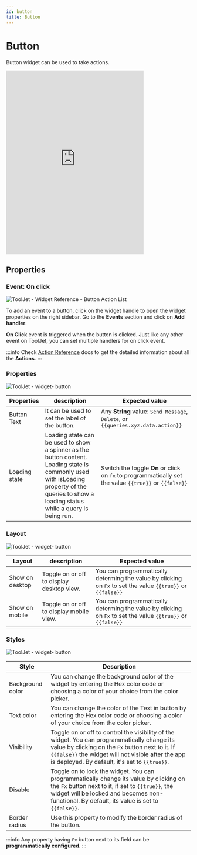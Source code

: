```yaml
---
id: button
title: Button
---
```

# Button

Button widget can be used to take actions.

<div style={{textAlign: 'left'}}>
    <iframe width="375" height="500" src="https://www.youtube.com/embed/zw3yxC7WUOg" title="YouTube video player" frameborder="0" allow="accelerometer; autoplay; clipboard-write; encrypted-media; gyroscope; picture-in-picture" allowfullscreen width="100%"></iframe>
</div>

## Properties
### Event: On click

<div style={{textAlign: 'center'}}>

![ToolJet - Widget Reference - Button Action List](/img/widgets/button/button-actions.png)

</div>

To add an event to a button, click on the widget handle to open the widget properties on the right sidebar. Go to the **Events** section and click on **Add handler**.

**On Click** event is triggered when the button is clicked. Just like any other event on ToolJet, you can set multiple handlers for on click event.

:::info
Check [Action Reference](/docs/actions/show-alert) docs to get the detailed information about all the **Actions**.
:::

### Properties

<div style={{textAlign: 'center'}}>

![ToolJet - widget- button](/img/widgets/button/properties.png)

</div>

| Properties  | description | Expected value |
| ----------- | ----------- | -------------- |
| Button Text | It can be used to set the label of the button. | Any **String** value: `Send Message`, `Delete`, or `{{queries.xyz.data.action}}` |
| Loading state | Loading state can be used to show a spinner as the button content. Loading state is commonly used with isLoading property of the queries to show a loading status while a query is being run. | Switch the toggle **On** or click on `fx` to programmatically set the value `{{true}}` or `{{false}}`  |

### Layout

<div style={{textAlign: 'center'}}>

![ToolJet - widget- button](/img/widgets/list-view/listlayout.png)

</div>

| Layout  | description | Expected value |
| ----------- | ----------- | ------------ |
| Show on desktop | Toggle on or off to display desktop view. | You can programmatically determing the value by clicking on `Fx` to set the value `{{true}}` or `{{false}}` |
| Show on mobile | Toggle on or off to display mobile view. | You can programmatically determing the value by clicking on `Fx` to set the value `{{true}}` or `{{false}}` |

### Styles

<div style={{textAlign: 'center'}}>

![ToolJet - widget- button](/img/widgets/button/styles.png)

</div>

| Style      | Description |
| ----------- | ----------- | 
| Background color |  You can change the background color of the widget by entering the Hex color code or choosing a color of your choice from the color picker. |
| Text color |  You can change the color of the Text in button by entering the Hex color code or choosing a color of your choice from the color picker. |
| Visibility | Toggle on or off to control the visibility of the widget. You can programmatically change its value by clicking on the `Fx` button next to it. If `{{false}}` the widget will not visible after the app is deployed. By default, it's set to `{{true}}`. |
| Disable | Toggle on to lock the widget. You can programmatically change its value by clicking on the `Fx` button next to it, if set to `{{true}}`, the widget will be locked and becomes non-functional. By default, its value is set to `{{false}}`. |
| Border radius | Use this property to modify the border radius of the button. |

:::info
Any property having `Fx` button next to its field can be **programmatically configured**.
:::
